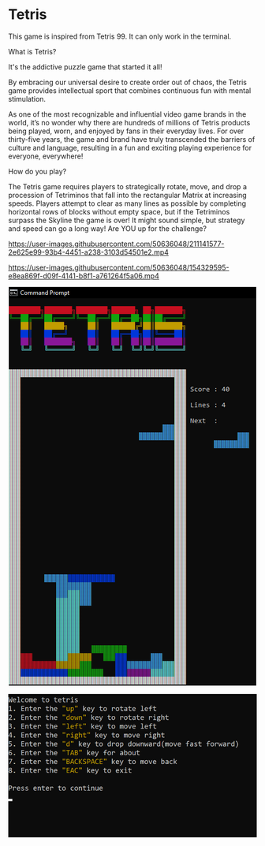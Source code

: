 # Tetris
This game is inspired from  Tetris 99.
It can only work in the terminal.

What is Tetris?

It's the addictive puzzle game that started it all!

By embracing our universal desire to create order out of chaos, the Tetris game provides intellectual sport that combines continuous fun with mental stimulation.

As one of the most recognizable and influential video game brands in the world, it’s no wonder why there are hundreds of millions of Tetris products being played, worn, and enjoyed by fans in their everyday lives. For over thirty-five years, the game and brand have truly transcended the barriers of culture and language, resulting in a fun and exciting playing experience for everyone, everywhere!


How do you play?

The Tetris game requires players to strategically rotate, move, and drop a procession of Tetriminos that fall into the rectangular Matrix at increasing speeds. Players attempt to clear as many lines as possible by completing horizontal rows of blocks without empty space, but if the Tetriminos surpass the Skyline the game is over! It might sound simple, but strategy and speed can go a long way! Are YOU up for the challenge?




https://user-images.githubusercontent.com/50636048/211141577-2e625e99-93b4-4451-a238-3103d54501e2.mp4


https://user-images.githubusercontent.com/50636048/154329595-e8ea869f-d09f-4141-b8f1-a761264f5a06.mp4


![This is an image](https://github.com/Hilal-Anwar/Tetris/blob/master/Screenshot%202022-02-16%20225120.png)

![This is an image](https://github.com/Hilal-Anwar/Tetris/blob/master/Screenshot%202022-02-16%20225201.png)



